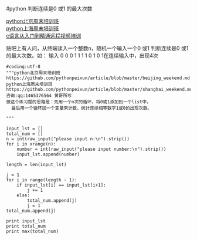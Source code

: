 #python 判断连续是0 或1 的最大次数  

[python北京周末培训班](https://github.com/pythonpeixun/article/blob/master/beijing_weekend.md )  
[python上海周末培训班 ](https://github.com/pythonpeixun/article/blob/master/shanghai_weekend.md)  
[c语言从入门到精通远程视频培训](https://github.com/pythonpeixun/article/blob/master/c_course.md)  

贴吧上有人问，从终端读入一个整数n，随机一个输入一个0 或1
判断连续是0 或1 的最大次数。如：
输入
0
0
0
1
1
1
1
0
1
0
1在连续输入中，出现4次

	#coding:utf-8
	"""python北京周末培训班 
	https://github.com/pythonpeixun/article/blob/master/beijing_weekend.md 
	python上海周末培训班 
	https://github.com/pythonpeixun/article/blob/master/shanghai_weekend.md 
	咨询:qq:1465376564 黄哥所写
	做这个练习题的思路是：先用一个n次的循环，将0或1添加到一个list中，
      最后用一个循环加一个变量来计数，统计连续相等数字1或0的出现次数。

	"""

	input_lst = []
	total_num = []
	n = int(raw_input("please input n:\n").strip())
	for i in xrange(n):
	    number = int(raw_input("please input number:\n").strip())
	    input_lst.append(number)

	length = len(input_lst)

	j = 1
	for i in range(length - 1):
	    if input_lst[i] == input_lst[i+1]:
	        j += 1
	    else:
	        total_num.append(j)
	        j = 1
	total_num.append(j)

	print input_lst
	print total_num
	print max(total_num)
	

